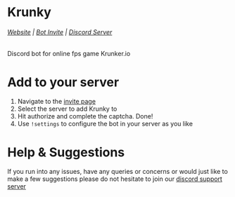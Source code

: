 # Krunky 

###### [Website](https://ickerio.github.io/Krunky-Docs) | [Bot Invite](https://discordapp.com/oauth2/authorize?client_id=588009094858670100&scope=bot&permissions=281600) | [Discord Server](https://discord.gg/zJx726N)

Discord bot for online fps game Krunker.io
 
# Add to your server
1. Navigate to the [invite page](https://discordapp.com/oauth2/authorize?client_id=588009094858670100&scope=bot&permissions=281600)
2. Select the server to add Krunky to
3. Hit authorize and complete the captcha. Done!
4. Use `!settings` to configure the bot in your server as you like

# Help & Suggestions
If you run into any issues, have any queries or concerns or would just like to make a few suggestions please do not hesitate to join our [discord support server](https://discord.gg/zJx726N)